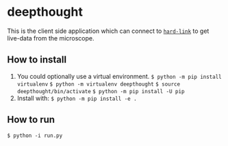 # deepthought

This is the client side application which can connect to
[`hard-link`](https://github.com/ndsystems/hard-link) to get live-data from the
microscope.

## How to install

1. You could optionally use a virtual environment.
`$ python -m pip install virtualenv`
`$ python -m virtualenv deepthought`
`$ source deepthought/bin/activate`
`$ python -m pip install -U pip`
2. Install with:
`$ python -m pip install -e .`

## How to run

`$ python -i run.py`
